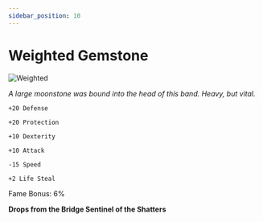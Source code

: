 ```yaml
---
sidebar_position: 10
---
```


# Weighted Gemstone

![Weighted](https://vwiki.valorserver.com/api/item/picture/weighted%20gemstone)

<i>A large moonstone was bound into the head of this band. Heavy, but vital.</i>

    +20 Defense
    
    +20 Protection
    
    +10 Dexterity
    
    +10 Attack
    
    -15 Speed
    
    +2 Life Steal
    
Fame Bonus: 6%

**Drops from the Bridge Sentinel of the Shatters**
